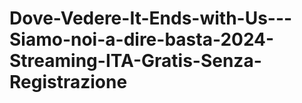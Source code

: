 # Dove-Vedere-It-Ends-with-Us---Siamo-noi-a-dire-basta-2024-Streaming-ITA-Gratis-Senza-Registrazione